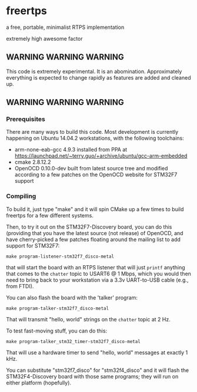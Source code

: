 # freertps
a free, portable, minimalist RTPS implementation

extremely high awesome factor

## WARNING WARNING WARNING
This code is extremely experimental. It is an abomination. Approximately everything is expected to change rapidly as features are added and cleaned up.
## WARNING WARNING WARNING

### Prerequisites

There are many ways to build this code. Most development is currently happening on Ubuntu 14.04.2 workstations, with the following toolchains:
 * arm-none-eab-gcc 4.9.3 installed from PPA at https://launchpad.net/~terry.guo/+archive/ubuntu/gcc-arm-embedded
 * cmake 2.8.12.2
 * OpenOCD 0.10.0-dev built from latest source tree and modified according to a few patches on the OpenOCD website for STM32F7 support

### Compiling
 
To build it, just type "make" and it will spin CMake up a few times to build freertps for a few different systems.

Then, to try it out on the STM32F7-Discovery board, you can do this (providing that you have the latest source (not release) of OpenOCD, and have cherry-picked a few patches floating around the mailing list to add support for STM32F7:

```
make program-listener-stm32f7_disco-metal
```

that will start the board with an RTPS listener that will just `printf` anything that comes to the `chatter` topic to USART6 @ 1 Mbps, which you would then need to bring back to your workstation via a 3.3v UART-to-USB cable (e.g., from FTDI).

You can also flash the board with the 'talker' program:

```
make program-talker-stm32f7_disco-metal
```

That will transmit "hello, world" strings on the `chatter` topic at 2 Hz.

To test fast-moving stuff, you can do this:

```
make program-talker_stm32_timer-stm32f7_disco-metal
```

That will use a hardware timer to send "hello, world" messages at exactly 1 kHz.

You can substitute "stm32f7_disco" for "stm32f4_disco" and it will flash the STM32F4-Discovery board with those same programs; they will run on either platform (hopefully).
